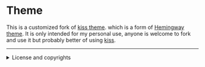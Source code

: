 # Theme

This is a customized fork of [kiss theme](https://github.com/ribice/kiss). which is a form of [Hemingway theme](https://github.com/tanksuzuki/hemingway).
It is only intended for my personal use, anyone is welcome to fork and use it but probably better of using [kiss](https://github.com/ribice/kiss).


---

<details>
<summary> License and copyrights </summary>

## License

Kiss is licensed under the MIT license. Check the [LICENSE](LICENSE.md) file for details.

The following resources are included in the theme:

- [Feather](https://feather.netlify.com/) by Cole Bemis - Licensed under the [MIT License](https://github.com/colebemis/feather/blob/master/LICENSE).

## Author

[Emir Ribic](https://github.com/ribice)

</details>
